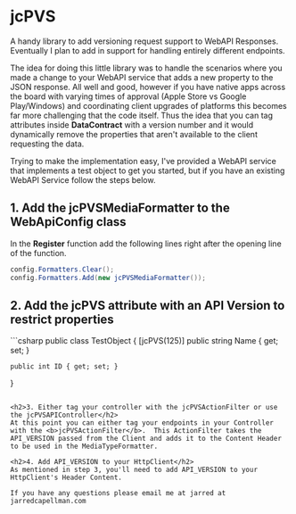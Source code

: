 # jcPVS

A handy library to add versioning request support to WebAPI Responses.  Eventually I plan to add in support for handling entirely different endpoints.

The idea for doing this little library was to handle the scenarios where you made a change to your WebAPI service that adds a new property to the JSON response.  All well and good, however if you have native apps across the board with varying times of approval (Apple Store vs Google Play/Windows) and coordinating client upgrades of platforms this becomes far more challenging that the code itself.  Thus the idea that you can tag attributes inside <b>DataContract</b> with a version number and it would dynamically remove the properties that aren't available to the client requesting the data.

Trying to make the implementation easy, I've provided a WebAPI service that implements a test object to get you started, but if you have an existing WebAPI Service follow the steps below.

<h2>1. Add the jcPVSMediaFormatter to the WebApiConfig class</h2>
In the <b>Register</b> function add the following lines right after the opening line of the function.

```csharp
config.Formatters.Clear();
config.Formatters.Add(new jcPVSMediaFormatter());
```

<h2>2. Add the jcPVS attribute with an API Version to restrict properties</h2>
```csharp
public class TestObject {
    [jcPVS(125)]
    public string Name { get; set; }

    public int ID { get; set; }
}
```

<h2>3. Either tag your controller with the jcPVSActionFilter or use the jcPVSAPIController</h2>
At this point you can either tag your endpoints in your Controller with the <b>jcPVSActionFilter</b>.  This ActionFilter takes the API_VERSION passed from the Client and adds it to the Content Header to be used in the MediaTypeFormatter.

<h2>4. Add API_VERSION to your HttpClient</h2>
As mentioned in step 3, you'll need to add API_VERSION to your HttpClient's Header Content.

If you have any questions please email me at jarred at jarredcapellman.com
